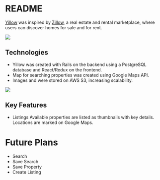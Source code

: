 # README

[Yillow](https://yillow.herokuapp.com/#/) was inspired by [Zillow](https://www.zillow.com/), a real estate and rental marketplace, where users can discover homes for sale and for rent.

![](https://user-images.githubusercontent.com/58346289/76649633-581de580-651e-11ea-9c1f-0e6f6a1cfaa2.png)

## Technologies
* Yillow was created with Rails on the backend using a PostgreSQL database and React/Redux on the frontend.
* Map for searching properties was created using Google Maps API.
* Images and were stored on AWS S3, increasing scalability.

![](https://user-images.githubusercontent.com/58346289/76651798-7be32a80-6522-11ea-9dad-8f3e7b96b99f.png)

## Key Features
* Listings
 Available properties are listed as thumbnails with key details. Locations are marked on Google Maps.

# Future Plans
* Search
* Save Search
* Save Property
* Create Listing

